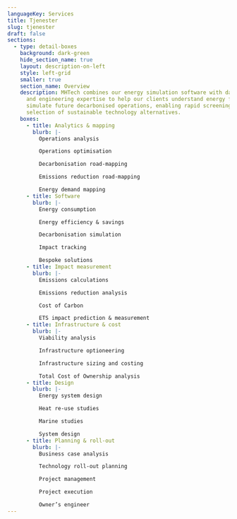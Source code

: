 ```yaml
---
languageKey: Services
title: Tjenester
slug: tjenester
draft: false
sections:
  - type: detail-boxes
    background: dark-green
    hide_section_name: true
    layout: description-on-left
    style: left-grid
    smaller: true
    section_name: Overview
    description: MHTech combines our energy simulation software with data analytics
      and engineering expertise to help our clients understand energy flows and
      simulate future decarbonised operations, enabling rapid screening &
      selection of sustainable technology alternatives.
    boxes:
      - title: Analytics & mapping
        blurb: |-
          Operations analysis

          Operations optimisation

          Decarbonisation road-mapping

          Emissions reduction road-mapping

          Energy demand mapping
      - title: Software
        blurb: |-
          Energy consumption

          Energy efficiency & savings

          Decarbonisation simulation

          Impact tracking

          Bespoke solutions
      - title: Impact measurement
        blurb: |-
          Emissions calculations

          Emissions reduction analysis

          Cost of Carbon

          ETS impact prediction & measurement
      - title: Infrastructure & cost
        blurb: |-
          Viability analysis

          Infrastructure optioneering

          Infrastructure sizing and costing

          Total Cost of Ownership analysis
      - title: Design
        blurb: |-
          Energy system design

          Heat re-use studies

          Marine studies

          System design
      - title: Planning & roll-out
        blurb: |-
          Business case analysis

          Technology roll-out planning

          Project management

          Project execution

          Owner’s engineer
---
```

